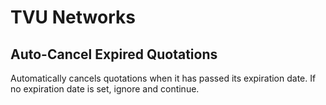 # TVU Networks

## Auto-Cancel Expired Quotations

Automatically cancels quotations when it has passed its expiration date.
If no expiration date is set, ignore and continue.